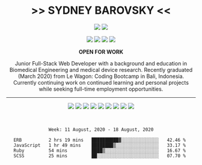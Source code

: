 <div align="center">

# >> SYDNEY BAROVSKY <<

[<img src="https://img.shields.io/badge/portfolio-000000.svg?&style=for-the-badge&logoColor=white" />](https://www.sydneybarovsky.com/)
[<img src="https://img.shields.io/badge/gmail-B23121.svg?&style=for-the-badge&logo=gmail&logoColor=white" />](mailto:sbarovsky@gmail.com/)

[<img src="https://img.shields.io/badge/linkedin-0077B5.svg?&style=for-the-badge&logo=linkedin&logoColor=white" />](https://www.linkedin.com/in/sydneybarovsky/)
[<img src="https://img.shields.io/badge/github-24292E.svg?&style=for-the-badge&logo=github&logoColor=white" />](https://www.github.com/sydneybroccoli)
[<img src="https://img.shields.io/badge/code wars-AC2E22.svg?&style=for-the-badge&logo=codewars&logoColor=white" />](https://www.codewars.com/users/sydneybroccoli)
[<img src="https://img.shields.io/badge/stack overflow-F48024.svg?&style=for-the-badge&logo=stackoverflow&logoColor=white" />](https://stackoverflow.com/users/13605463/sydney-broccoli?tab=profile)

<!-- [<img src="https://img.shields.io/badge/$MESSAGE-$COLOR.svg?&style=for-the-badge&logo=$SIMPLEICONLOGO&logoColor=white" />]($LINK) -->

**OPEN FOR WORK**

Junior Full-Stack Web Developer with a background and education in Biomedical Engineering and medical device research.  Recently graduated (March 2020) from Le Wagon: Coding Bootcamp in Bali, Indonesia.  Currently continuing work on continued learning and personal projects while seeking full-time employment opportunities.

---

[<img src="https://img.shields.io/badge/html5%20-%23E34F26.svg?&style=for-the-badge&logo=html5&logoColor=white"/>](#)
[<img src="https://img.shields.io/badge/css3%20-%231572B6.svg?&style=for-the-badge&logo=css3&logoColor=white"/>](#)
[<img src="https://img.shields.io/badge/javascript%20-%23323330.svg?&style=for-the-badge&logo=javascript&logoColor=%23F7DF1E"/>](#)
[<img src="https://img.shields.io/badge/ruby-%23CC342D.svg?&style=for-the-badge&logo=ruby&logoColor=white"/>](#)
[<img src="https://img.shields.io/badge/react%20-%2320232a.svg?&style=for-the-badge&logo=react&logoColor=%2361DAFB"/>](#)
[<img src="https://img.shields.io/badge/rails%20-%23CC0000.svg?&style=for-the-badge&logo=ruby-on-rails&logoColor=white"/>](#)
[<img src="https://img.shields.io/badge/git%20-%23F05033.svg?&style=for-the-badge&logo=git&logoColor=white"/>](#)
[<img src="https://img.shields.io/badge/github%20-%23121011.svg?&style=for-the-badge&logo=github&logoColor=white"/>](#)
[<img src="https://img.shields.io/badge/heroku%20-%23430098.svg?&style=for-the-badge&logo=heroku&logoColor=white"/>](#)

<br>

<!--START_SECTION:waka-->
```text
Week: 11 August, 2020 - 18 August, 2020

ERB          2 hrs 19 mins   ██████████▓░░░░░░░░░░░░░░   42.46 % 
JavaScript   1 hr 49 mins    ████████▒░░░░░░░░░░░░░░░░   33.17 % 
Ruby         54 mins         ████▒░░░░░░░░░░░░░░░░░░░░   16.67 % 
SCSS         25 mins         ██░░░░░░░░░░░░░░░░░░░░░░░   07.70 % 
```
<!--END_SECTION:waka-->

<!-- **CURRENT PROJECTS** -->

<!-- [![sydneybroccoli/the-milehigh-club - GitHub](https://gh-card.dev/repos/sydneybroccoli/the-milehigh-club.svg)](https://github.com/sydneybroccoli/the-milehigh-club)
[![josephdriver/right-dose - GitHub](https://gh-card.dev/repos/josephdriver/right-dose.svg)](https://github.com/josephdriver/right-dose)
 -->
</div>
